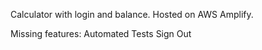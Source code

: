 Calculator with login and balance. Hosted on AWS Amplify.

Missing features:
Automated Tests
Sign Out